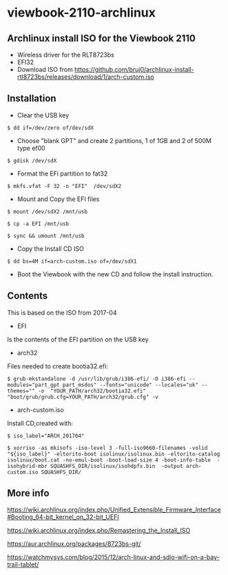 # viewbook-2110-archlinux
## Archlinux install ISO for the Viewbook 2110
- Wireless driver for the RLT8723bs
- EFI32
- Download ISO from https://github.com/bruj0/archlinux-install-rtl8723bs/releases/download/1/arch-custom.iso

## Installation
- Clear the USB key

`$ dd if=/dev/zero of/dev/sdX`
- Choose "blank GPT" and create 2 partitions, 1 of 1GB and 2 of 500M type ef00

`$ gdisk /dev/sdX`
- Format the EFi partition to fat32

`$ mkfs.vfat -F 32 -n "EFI"  /dev/sdX2`

- Mount and Copy the EFI files

`$ mount /dev/sdX2 /mnt/usb`

`$ cp -a EFI /mnt/usb`

`$ sync && umount /mnt/usb`
- Copy the Install CD ISO

`$ dd bs=4M if=arch-custom.iso of=/dev/sdX1`
- Boot the Viewbook with the new CD and follow the install instruction.

## Contents
This is based on the ISO from 2017-04

- EFI 

Is the contents of the EFI partition on the USB key
- arch32 

Files needed to create bootia32.efi:

`$ grub-mkstandalone -d /usr/lib/grub/i386-efi/ -O i386-efi --modules="part_gpt part_msdos" --fonts="unicode" --locales="uk" --themes="" -o  "YOUR_PATH/arch32/bootia32.efi" "boot/grub/grub.cfg=YOUR_PATH/arch32/grub.cfg" -v`

- arch-custom.iso

Install CD,created with:

`$ iso_label="ARCH_201704"`

`$ xorriso -as mkisofs -iso-level 3 -full-iso9660-filenames -volid "${iso_label}" -eltorito-boot isolinux/isolinux.bin -eltorito-catalog isolinux/boot.cat -no-emul-boot -boot-load-size 4 -boot-info-table  -isohybrid-mbr SQUASHFS_DIR/isolinux/isohdpfx.bin  -output arch-custom.iso SQUASHFS_DIR/`

## More info

https://wiki.archlinux.org/index.php/Unified_Extensible_Firmware_Interface#Booting_64-bit_kernel_on_32-bit_UEFI

https://wiki.archlinux.org/index.php/Remastering_the_Install_ISO

https://aur.archlinux.org/packages/8723bs-git/

https://watchmysys.com/blog/2015/12/arch-linux-and-sdio-wifi-on-a-bay-trail-tablet/

